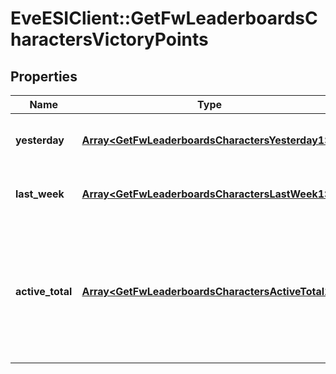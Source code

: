 # EveESIClient::GetFwLeaderboardsCharactersVictoryPoints

## Properties
Name | Type | Description | Notes
------------ | ------------- | ------------- | -------------
**yesterday** | [**Array&lt;GetFwLeaderboardsCharactersYesterday1&gt;**](GetFwLeaderboardsCharactersYesterday1.md) | Top 100 ranking of pilots by victory points in the past day | 
**last_week** | [**Array&lt;GetFwLeaderboardsCharactersLastWeek1&gt;**](GetFwLeaderboardsCharactersLastWeek1.md) | Top 100 ranking of pilots by victory points in the past week | 
**active_total** | [**Array&lt;GetFwLeaderboardsCharactersActiveTotal1&gt;**](GetFwLeaderboardsCharactersActiveTotal1.md) | Top 100 ranking of pilots active in faction warfare by total victory points. A pilot is considered \&quot;active\&quot; if they have participated in faction warfare in the past 14 days. | 


